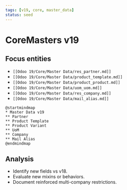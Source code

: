 ```yaml
---
tags: [v19, core, master_data]
status: seed
---
```

# CoreMasters v19

## Focus entities
- `[[Odoo 19/Core/Master Data/res_partner.md]]`
- `[[Odoo 19/Core/Master Data/product_template.md]]`
- `[[Odoo 19/Core/Master Data/product_product.md]]`
- `[[Odoo 19/Core/Master Data/uom_uom.md]]`
- `[[Odoo 19/Core/Master Data/res_company.md]]`
- `[[Odoo 19/Core/Master Data/mail_alias.md]]`

```plantuml
@startmindmap
* Master Data v19
** Partner
** Product Template
** Product Variant
** UoM
** Company
** Mail Alias
@endmindmap
```

## Analysis
- Identify new fields vs v18.
- Evaluate new mixins or behaviors.
- Document reinforced multi-company restrictions.





